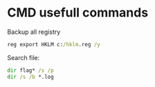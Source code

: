 # CMD usefull commands

Backup all registry
```cmd
reg export HKLM c:/hklm.reg /y
```


Search file:
```cmd
dir flag* /s /p
dir /s /b *.log
```
